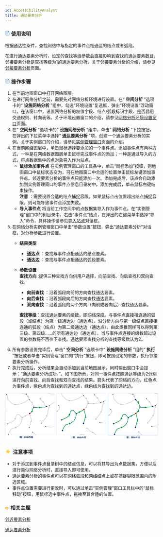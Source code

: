 ```yaml
---
id: AccessibilityAnalyst
title: 通达要素分析
---
```

### ![](../img/read.gif) 使用说明

根据通达性条件，查找网络中与指定的事件点相通达的结点或者弧段。

在进行通达要素分析时，设定的查找等级参数会直接影响到查找的通达要素数目。邻接要素分析是查找等级为1的通达要素分析。关于邻接要素分析的介绍，请参见[邻接要素分析](AdjoinAnalyst.html)页面。

### ![](../img/read.gif) 操作步骤

1. 在当前地图窗口中打开网络图层。
2. 在进行网络分析之前，需要先对网络分析环境进行设置。在“ **空间分析** ”选项卡的“ **设施网络分析** ”组中，勾选“环境设置”复选框，弹出“环境设置”浮动窗口。在该窗口中，设置网络分析的权值字段、结点/弧段标识字段、是否启用交通规则、转向表等。关于环境设置窗口的介绍，请参见[网络分析环境设置窗口](NetAnalystEnvironmentWIN.html)页面。
3. 在“ **空间分析** ”选项卡的“ **设施网络分析** ”组中，单击“ **网络分析** ”下拉按钮，在弹出的下拉菜单中选择“ **通达要素分析** ”项，创建一个通达要素分析的实例。关于实例窗口的介绍，请参见[实例管理窗口](InstanceWIN.html)页面的介绍。
4. 在当前网络图层中，单击鼠标选择要添加的一个事件点。添加事件点有两种方式，一种是在网络数据图层单击鼠标完成事件点的添加；一种是通过导入的方式，将点数据集中的点对象导入作为站点。
   - **鼠标添加事件点**
在实例管理窗口的工具条中，单击“鼠标添加”按钮，则地图窗口中鼠标状态变为，可在地图窗口中合适的位置单击鼠标左键添加事件点。邻近要素分析的事件点只能添加一次。添加完成后，该点会自动添加到实例管理窗口的事件点信息目录树中。添加完成后，单击鼠标右键结束操作。  
**注意** ：需要设置合适的结点捕捉容限。如果鼠标点击位置超出结点捕捉容限，则可能导致事件点添加失败。
   - **导入事件点**
将当前工作空间中的点数据集导入作为事件点。在“实例管理”窗口中的树目录中，右击“事件点”结点，在弹出的右键菜单中选择“导入”命令，具体操作请参见[导入站点](ImportLocations.html)对话框。  
1. 在网络分析实例管理窗口中单击“参数设置”按钮，弹出“通达要素分析”对话框，对分析参数进行设置。
   - **结果类型**
      - **通达点** ：查找与事件点相通达的结点要素。
      - **通达边** ：查找与事件点相通达的弧段要素。

   - **参数设置**  
      **查找方向** :提供三种查找方向供用户选择，向前查找、向后查找和双向查找。
      - **向前查找** ：沿着弧段向前的方向查找通达要素。
      - **向后查找** ：沿着弧段向后的方向查找通达要素。
      * **双向查找** ：沿着弧段的两个方向（向前或者向后）查找通达要素。

     **查找等级**：查找通达要素的级数，即网络深度。与事件点直接相连通的弧段（或结点）为第一级通达边（通达点）。沿分析方向与第一级结点直接相连通的弧段（结点）为第二级通达边（通达点）。由此类推同样可以得到第三级、第四级......的所有通达边（通达点）。当与事件点连接的级数超过设置的参数将不再往下查找。通达要素查找分析的查找等级默认为2。
2. 所有参数设置完毕后，单击“ **空间分析** ”选项卡中“ **设施网络分析** ”组的“ **执行** ”按钮或者单击“实例管理”窗口的“执行”按钮，即可按照设定的参数，执行邻接要素分析操作。
3. 执行完成后，分析结果会自动添加到当前地图展示，同时输出窗口中会提示：“通达要素分析成功。”。如下图所示，对同一事件点按照通达等级为2分别进行向前查找、向后查找和双向查找的结果。箭头代表了网络的方向，红色点为事件点，紫色点为查找到的通达点，绿色线为查找到的通达边。 

![](img/AccessForward.png)
<!-- 
  |  |  | |
---|---|---
![](img/AccessForward.png) | ![](img/AccessBackward.png) | ![](img/AccessTwoWay.png) 
 图：向前查找 | 图：向后查找 | 图：双向查找   -->

### ![](../img/note.png) 注意事项

  * 对于添加到事件点目录树中的结点信息，可以将其导出为点数据集，方便以后进行类似网络分析时，直接导入即可使用。
  * 通达要素分析的事件点可以在网络弧段和网络结点上或在捕捉容限范围内的附近区域。
  * 事件点位置需要进行更改时，可以通过单击“实例管理”窗口工具栏中的“鼠标移动”按钮，用鼠标选中事件点，拖拽至其合适的位置。

### ![](../img/seealso.png) 相关主题

<!-- ![](../img/smalltitle.png)  -->
[邻近要素分析](AdjoinAnalyst.html)

<!-- ![](../img/smalltitle.png)  -->
[通达要素分析](AccessibilityAnalyst.html)